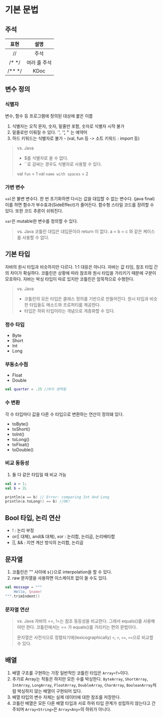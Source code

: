 # 기본 문법

## 주석
|표현|    설명    |
|:---:|:--------:|
|//  |    주석    |
|/* */ |  여러 줄 주석 |
|/** */ |   KDoc   |


## 변수 정의

### 식별자
변수, 함수 등 프로그램에 정의된 대상에 붙은 이름

1. 식별자는 오직 문자, 숫자, 밑줄만 포함, 숫자로 식별자 시작 불가
2. 밑줄로만 이뤄질 수 있다. '_', '__', '___' 는 예약어
3. 하드 키워드는 식별자로 불가 - (val, fun 등 -> 소트 키워드 : import 등)

> vs. Java
> - $를 식별자로 쓸 수 없다.
> - \`\`로 감싸는 경우도 식별자로 사용할 수 있다.
> 
> val `fun` = 1
> val `name with spaces` = 2


### 가변 변수
`val`은 불변 변수다. 한 번 초기화하면 다시는 값을 대입할 수 없는 변수다. (java final) 이를 하면 함수가 부수효과(SideEffect)가 줄어든다. 함수형 스타일
코드를 장려할 수 있다. 또한 코드 추론이 쉬워진다. 

`var`은 mutable한 변수를 정의할 수 있다. 

> vs. Java
> 코틀린 대입은 대입문이라 return 이 없다.
> a = b = c 와 같은 케이스를 사용할 수 없다.


## 기본 타입

자바의 원시 타입과 비슷하지만 다르다. 1:1 대응은 아니다. 자바는 값 타임, 참조 타입 간의 차이가 확실하다. 코틀린은 상황에 따라 참조와 원시 타입을 가리키기 
때문에 구분이 모호하다. 자바는 박싱 타입이 따로 있지만 코틀린은 암묵적으로 수행한다.


> vs. Java
> - 코틀린의 모든 타입은 클래스 정의를 기반으로 만들어진다. 원시 타입과 비슷한 타입들도 메소드와 프로퍼티를 제공한다. 
> - 타입은 하위 타입이라는 개념으로 게층화할 수 있다. 

### 정수 타입
 
- Byte
- Short
- Int
- Long

### 부동소수점

- Float
- Double

```kotlin
val quarter = .25 //0이 생략됨
```


### 수 변환
각 수 타입마다 값을 다른 수 타입으로 변환하는 연산이 정의돼 있다. 

- toByte()
- toShort()
- toInt()
- toLong()
- toFloat()
- toDouble()

### 비교 동등성

1. 둘 다 같은 타입일 때 비교 가능
```kotlin
val a = 1;
val b = 2L

println(a == b) // Error: comparing Int And Long
println(a.toLong() == b) //OK!
```

## Bool 타입, 논리 연산

- ! : 논리 부정
- or(| 대체), and(& 대체), xor : 논리합, 논리곱, 논리배타합
- ||, && : 지연 계산 방식의 논리합, 논리곱

## 문자열
1. 코틀린은 \"\" 사이에 `${}`으로 interpolation을 할 수 있다.
2. raw 문자열을 사용하면 이스케이프 없이 쓸 수도 있다.

```kotlin
val message = """
    Hello, $name!
""".trimIndent()
```

### 문자열 연산

> vs. Java
> 자바의 ==, !=는 참조 동등성을 비교한다. 그래서 equals()를 사용해야만 한다.
> 코틀린에서는 == 가 equals()를 가리키는 편의 문법이다.
> 
> 문자열은 사전식으로 정렬되기에(lexicographically) `<`, `>`, `<=`, `>=`으로 비교할 수 있다.

## 배열
1. 배열 구조를 구현하는 가장 일반적인 코틀린 타입은 `Array<T>`이다.
2. 추가로 Array<Int>는 작동은 하지만 모든 수를 박싱한다. `ByteArray`, `ShortArray`, `IntArray`, `LongArray`, `FloatArray`, `DoubleArray`, `CharArray`, `BooleanArray`처럼 박싱하지 않는 배열이 구현되어 있다.
3. 배열 타입의 변수 자체는 실제 데이터에 대한 참조를 저장한다.
4. 코틀린 배열은 모든 다른 배열 타입과 서로 하위 타입 관계가 성립하지 않는다고 간주되며 `Array<String>`은 `Array<Any>`의 하위가 아니다.

